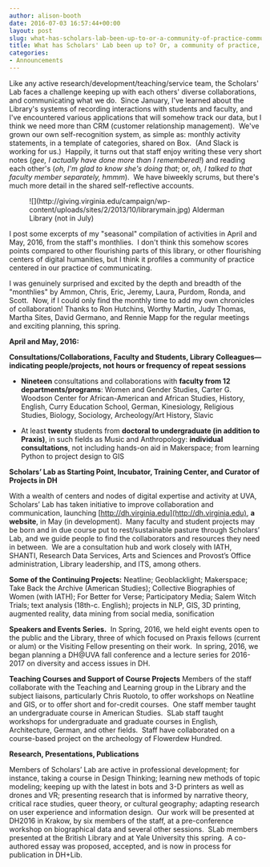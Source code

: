 ```yaml
---
author: alison-booth
date: 2016-07-03 16:57:44+00:00
layout: post
slug: what-has-scholars-lab-been-up-to-or-a-community-of-practice-communicating
title: What has Scholars' Lab been up to? Or, a community of practice, communicating.
categories:
- Announcements
---
```


Like any active research/development/teaching/service team, the Scholars' Lab faces a challenge keeping up with each others' diverse collaborations, and communicating what we do.  Since January, I've learned about the Library's systems of recording interactions with students and faculty, and I've encountered various applications that will somehow track our data, but I think we need more than CRM (customer relationship management).  We've grown our own self-recognition system, as simple as: monthly activity statements, in a template of categories, shared on Box.  (And Slack is working for us.)  Happily, it turns out that staff enjoy writing these very short notes (_gee, I actually have done more than I remembered!_) and reading each other's (_oh, I'm glad to know she's doing that_; or, _oh, I talked to that faculty member separately, hmmm_).  We have biweekly scrums, but there's much more detail in the shared self-reflective accounts.

<figure>
  ![](http://giving.virginia.edu/campaign/wp-content/uploads/sites/2/2013/10/librarymain.jpg) Alderman Library (not in July)
  <figcaption>

</figcaption>

</figure>

I post some excerpts of my "seasonal" compilation of activities in April and May, 2016, from the staff's monthlies.  I don't think this somehow scores points compared to other flourishing parts of this library, or other flourishing centers of digital humanities, but I think it profiles a community of practice centered in our practice of communicating.

I was genuinely surprised and excited by the depth and breadth of the "monthlies" by Ammon, Chris, Eric, Jeremy, Laura, Purdom, Ronda, and Scott.  Now, if I could only find the monthly time to add my own chronicles of collaboration! Thanks to Ron Hutchins, Worthy Martin, Judy Thomas, Martha Sites, David Germano, and Rennie Mapp for the regular meetings and exciting planning, this spring.

**April and May, 2016:**

**Consultations/Collaborations, Faculty and Students, Library Colleagues&mdash;indicating people/projects, not hours or frequency of repeat sessions**



 	
  * **Nineteen** consultations and collaborations with **faculty from 12 departments/programs**: Women and Gender Studies, Carter G. Woodson Center for African-American and African Studies, History, English, Curry Education School, German, Kinesiology, Religious Studies, Biology, Sociology, Archeology/Art History, Slavic

 	
  * At least **twenty** students from **doctoral to undergraduate (in addition to Praxis)**, in such fields as Music and Anthropology: **individual consultations**, not including hands-on aid in Makerspace; from learning Python to project design to GIS


**Scholars’ Lab as Starting Point, Incubator, Training Center, and Curator of Projects in DH**

With a wealth of centers and nodes of digital expertise and activity at UVA, Scholars’ Lab has taken initiative to improve collaboration and communication, launching [http://dh.virginia.edu](http://dh.virginia.edu), **a website**, in May (in development).  Many faculty and student projects may be born and in due course put to rest/sustainable pasture through Scholars’ Lab, and we guide people to find the collaborators and resources they need in between.  We are a consultation hub and work closely with IATH, SHANTI, Research Data Services, Arts and Sciences and Provost’s Office administration, Library leadership, and ITS, among others.

**Some of the Continuing Projects:** Neatline; Geoblacklight; Makerspace; Take Back the Archive (American Studies); Collective Biographies of Women (with IATH); For Better for Verse; Participatory Media; Salem Witch Trials; text analysis (18th-c. English); projects in NLP, GIS, 3D printing, augmented reality, data mining from social media, sonification

**Speakers and Events Series.**  In Spring, 2016, we held eight events open to the public and the Library, three of which focused on Praxis fellows (current or alum) or the Visiting Fellow presenting on their work.  In spring, 2016, we began planning a DH@UVA fall conference and a lecture series for 2016-2017 on diversity and access issues in DH.

**Teaching Courses and Support of Course Projects** Members of the staff collaborate with the Teaching and Learning group in the Library and the subject liaisons, particularly Chris Ruotolo, to offer workshops on Neatline and GIS, or to offer short and for-credit courses.  One staff member taught an undergraduate course in American Studies.  SLab staff taught workshops for undergraduate and graduate courses in English, Architecture, German, and other fields.  Staff have collaborated on a course-based project on the archeology of Flowerdew Hundred.

**Research, Presentations, Publications**

Members of Scholars’ Lab are active in professional development; for instance, taking a course in Design Thinking; learning new methods of topic modeling; keeping up with the latest in bots and 3-D printers as well as drones and VR; presenting research that is informed by narrative theory, critical race studies, queer theory, or cultural geography; adapting research on user experience and information design.  Our work will be presented at DH2016 in Krakow, by six members of the staff, at a pre-conference workshop on biographical data and several other sessions.  SLab members presented at the British Library and at Yale University this spring.  A co-authored essay was proposed, accepted, and is now in process for publication in DH+Lib.
